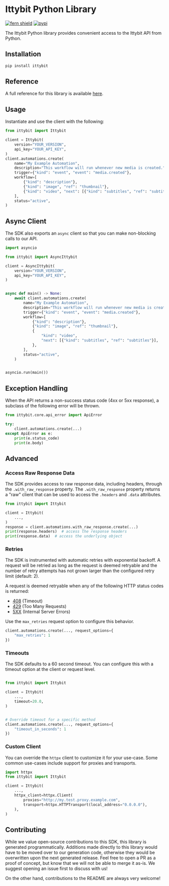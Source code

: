 # Ittybit Python Library

[![fern shield](https://img.shields.io/badge/%F0%9F%8C%BF-Built%20with%20Fern-brightgreen)](https://buildwithfern.com?utm_source=github&utm_medium=github&utm_campaign=readme&utm_source=https%3A%2F%2Fgithub.com%2Fittybit%2Fsdk-python)
[![pypi](https://img.shields.io/pypi/v/ittybit)](https://pypi.python.org/pypi/ittybit)

The Ittybit Python library provides convenient access to the Ittybit API from Python.

## Installation

```sh
pip install ittybit
```

## Reference

A full reference for this library is available [here](https://github.com/ittybit/sdk-python/blob/HEAD/./reference.md).

## Usage

Instantiate and use the client with the following:

```python
from ittybit import Ittybit

client = Ittybit(
    version="YOUR_VERSION",
    api_key="YOUR_API_KEY",
)
client.automations.create(
    name="My Example Automation",
    description="This workflow will run whenever new media is created.",
    trigger={"kind": "event", "event": "media.created"},
    workflow=[
        {"kind": "description"},
        {"kind": "image", "ref": "thumbnail"},
        {"kind": "video", "next": [{"kind": "subtitles", "ref": "subtitles"}]},
    ],
    status="active",
)
```

## Async Client

The SDK also exports an `async` client so that you can make non-blocking calls to our API.

```python
import asyncio

from ittybit import AsyncIttybit

client = AsyncIttybit(
    version="YOUR_VERSION",
    api_key="YOUR_API_KEY",
)


async def main() -> None:
    await client.automations.create(
        name="My Example Automation",
        description="This workflow will run whenever new media is created.",
        trigger={"kind": "event", "event": "media.created"},
        workflow=[
            {"kind": "description"},
            {"kind": "image", "ref": "thumbnail"},
            {
                "kind": "video",
                "next": [{"kind": "subtitles", "ref": "subtitles"}],
            },
        ],
        status="active",
    )


asyncio.run(main())
```

## Exception Handling

When the API returns a non-success status code (4xx or 5xx response), a subclass of the following error
will be thrown.

```python
from ittybit.core.api_error import ApiError

try:
    client.automations.create(...)
except ApiError as e:
    print(e.status_code)
    print(e.body)
```

## Advanced

### Access Raw Response Data

The SDK provides access to raw response data, including headers, through the `.with_raw_response` property.
The `.with_raw_response` property returns a "raw" client that can be used to access the `.headers` and `.data` attributes.

```python
from ittybit import Ittybit

client = Ittybit(
    ...,
)
response = client.automations.with_raw_response.create(...)
print(response.headers)  # access the response headers
print(response.data)  # access the underlying object
```

### Retries

The SDK is instrumented with automatic retries with exponential backoff. A request will be retried as long
as the request is deemed retryable and the number of retry attempts has not grown larger than the configured
retry limit (default: 2).

A request is deemed retryable when any of the following HTTP status codes is returned:

- [408](https://developer.mozilla.org/en-US/docs/Web/HTTP/Status/408) (Timeout)
- [429](https://developer.mozilla.org/en-US/docs/Web/HTTP/Status/429) (Too Many Requests)
- [5XX](https://developer.mozilla.org/en-US/docs/Web/HTTP/Status/500) (Internal Server Errors)

Use the `max_retries` request option to configure this behavior.

```python
client.automations.create(..., request_options={
    "max_retries": 1
})
```

### Timeouts

The SDK defaults to a 60 second timeout. You can configure this with a timeout option at the client or request level.

```python

from ittybit import Ittybit

client = Ittybit(
    ...,
    timeout=20.0,
)


# Override timeout for a specific method
client.automations.create(..., request_options={
    "timeout_in_seconds": 1
})
```

### Custom Client

You can override the `httpx` client to customize it for your use-case. Some common use-cases include support for proxies
and transports.

```python
import httpx
from ittybit import Ittybit

client = Ittybit(
    ...,
    httpx_client=httpx.Client(
        proxies="http://my.test.proxy.example.com",
        transport=httpx.HTTPTransport(local_address="0.0.0.0"),
    ),
)
```

## Contributing

While we value open-source contributions to this SDK, this library is generated programmatically.
Additions made directly to this library would have to be moved over to our generation code,
otherwise they would be overwritten upon the next generated release. Feel free to open a PR as
a proof of concept, but know that we will not be able to merge it as-is. We suggest opening
an issue first to discuss with us!

On the other hand, contributions to the README are always very welcome!
